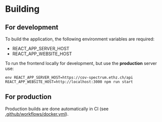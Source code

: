 # Building

## For development

To build the application, the following environment variables are required:

- REACT_APP_SERVER_HOST
- REACT_APP_WEBSITE_HOST

To run the frontend locally for development, but use the **production** server use:

```
env REACT_APP_SERVER_HOST=https://cov-spectrum.ethz.ch/api REACT_APP_WEBSITE_HOST=http://localhost:3000 npm run start
```

## For production

Production builds are done automatically in CI (see [.github/workflows/docker.yml](/.github/workflows/docker.yml)).
